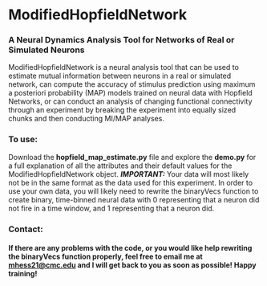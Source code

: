 # ModifiedHopfieldNetwork 
### A Neural Dynamics Analysis Tool for Networks of Real or Simulated Neurons
ModifiedHopfieldNetwork is a neural analysis tool that can be used to estimate mutual information between neurons in a real or simulated network, can compute the accuracy of stimulus prediction using maximum a posteriori probability (MAP) models trained on neural data with Hopfield Networks, or can conduct an analysis of changing functional connectivity through an experiment  by breaking the experiment into equally sized chunks and then conducting MI/MAP analyses. 
### To use:
Download the **hopfield_map_estimate.py** file and explore the **demo.py** for a full explanation of all the attributes and their default values for the ModifiedHopfieldNetwork object. **_IMPORTANT:_** Your data will most likely not be in the same format as the data used for this experiment. In order to use your own data, you will likely need to rewrite the binaryVecs function to create binary, time-binned neural data with 0 representing that a neuron did not fire in a time window, and 1 representing that a neuron did.

### Contact:
#### If there are any problems with the code, or you would like help rewriting the binaryVecs function properly, feel free to email me at mhess21@cmc.edu and I will get back to you as soon as possible! Happy training!

